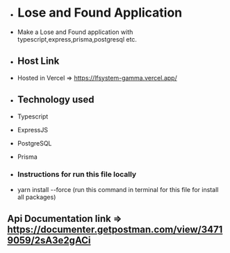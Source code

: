 - # Lose and Found Application
- Make a Lose and Found application with typescript,express,prisma,postgresql etc.

- ## Host Link
- Hosted in Vercel => https://lfsystem-gamma.vercel.app/

- ## Technology used
- Typescript
- ExpressJS
- PostgreSQL
- Prisma

- ### Instructions for run this file locally
- yarn install --force (run this command in terminal for this file for install all packages)

## Api Documentation link => https://documenter.getpostman.com/view/34719059/2sA3e2gACi
